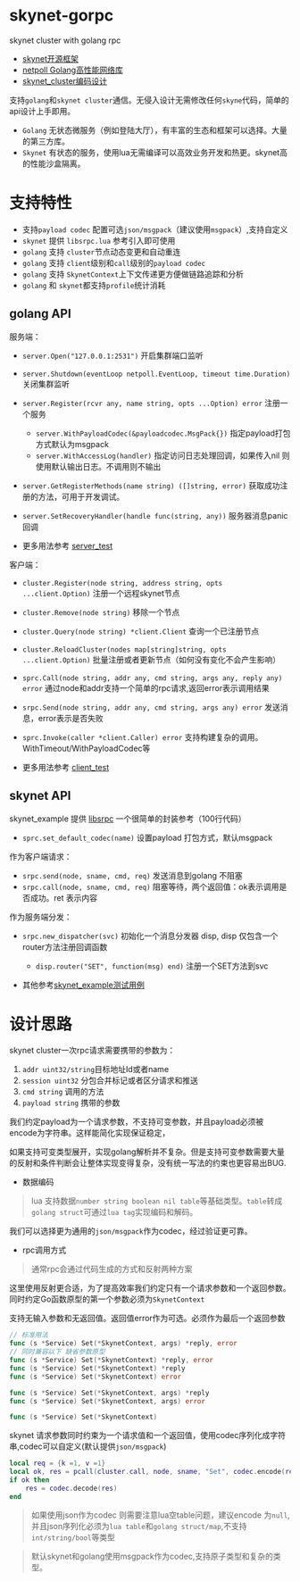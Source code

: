 # skynet-gorpc
skynet cluster with golang rpc

- [skynet开源框架](https://github.com/cloudwu/skynet/wiki)
- [netpoll Golang高性能网络库](https://github.com/cloudwego/netpoll/blob/develop/README_CN.md)
- [skynet_cluster编码设计](https://blog.codingnow.com/2017/03/skynet_cluster.html)

支持`golang`和`skynet cluster`通信。无侵入设计无需修改任何`skyne`代码，简单的api设计上手即用。

- `Golang` 无状态微服务（例如登陆大厅），有丰富的生态和框架可以选择。大量的第三方库。
- `Skynet` 有状态的服务，使用lua无需编译可以高效业务开发和热更。skynet高的性能沙盒隔离。

# 支持特性 #

- 支持`payload codec` 配置可选`json/msgpack`（建议使用`msgpack`）,支持自定义
- `skynet` 提供 `libsrpc.lua` 参考引入即可使用
- `golang` 支持 `cluster`节点动态变更和自动重连
- `golang` 支持 `client`级别和`call`级别的`payload codec`
- `golang` 支持 `SkynetContext`上下文传递更方便做链路追踪和分析
- `golang` 和 `skynet`都支持`profile`统计消耗

## golang API ##

服务端：

- `server.Open("127.0.0.1:2531")` 开启集群端口监听
- `server.Shutdown(eventLoop netpoll.EventLoop, timeout time.Duration)` 关闭集群监听

- `server.Register(rcvr any, name string, opts ...Option) error` 注册一个服务
  - `server.WithPayloadCodec(&payloadcodec.MsgPack{})` 指定payload打包方式默认为msgpack
  - `server.WithAccessLog(handler)` 指定访问日志处理回调，如果传入nil 则使用默认输出日志。不调用则不输出
- `server.GetRegisterMethods(name string) ([]string, error)` 获取成功注册的方法，可用于开发调试。
- `server.SetRecoveryHandler(handle func(string, any))` 服务器消息panic 回调
- 更多用法参考 [server_test](./srpc_server_test.go)

客户端：

- `cluster.Register(node string, address string, opts ...client.Option)` 注册一个远程skynet节点
- `cluster.Remove(node string)` 移除一个节点
- `cluster.Query(node string) *client.Client` 查询一个已注册节点
- `cluster.ReloadCluster(nodes map[string]string, opts ...client.Option)` 批量注册或者更新节点（如何没有变化不会产生影响）

- `sprc.Call(node string, addr any, cmd string, args any, reply any) error` 通过node和addr支持一个简单的rpc请求,返回error表示调用结果
- `srpc.Send(node string, addr any, cmd string, args any) error` 发送消息，error表示是否失败
- `sprc.Invoke(caller *client.Caller) error` 支持构建复杂的调用。WithTimeout/WithPayloadCodec等

- 更多用法参考 [client_test](./srpc_client_test.go)

## skynet API ##

skynet_example 提供 [libsrpc](./skynet_example/libsrpc.lua) 一个很简单的封装参考（100行代码）

- `sprc.set_default_codec(name)` 设置payload 打包方式，默认msgpack

作为客户端请求：

- `srpc.send(node, sname, cmd, req)` 发送消息到golang 不阻塞
- `srpc.call(node, sname, cmd, req)` 阻塞等待，两个返回值：ok表示调用是否成功。ret 表示内容

作为服务端分发：

- `srpc.new_dispatcher(svc)` 初始化一个消息分发器 disp, disp 仅包含一个router方法注册回调函数
  - `disp.router("SET", function(msg) end)` 注册一个SET方法到svc

- 其他参考[skynet_example测试用例](./skynet_example/main_test.lua)

# 设计思路 #

skynet cluster一次rpc请求需要携带的参数为：

1. `addr uint32/string`目标地址Id或者name
2. `session uint32` 分包合并标记或者区分请求和推送
3. `cmd string` 调用的方法
4. `payload string` 携带的参数

我们约定payload为一个请求参数，不支持可变参数，并且payload必须被encode为字符串。这样能简化实现保证稳定，

如果支持可变类型展开，实现golang解析并不复杂。但是支持可变参数需要大量的反射和条件判断会让整体实现变得复杂，没有统一写法的约束也更容易出BUG.


- 数据编码

> lua 支持数据`number string boolean nil table`等基础类型。`table`转成`golang struct`可通过`lua tag`实现编码和解码。

我们可以选择更为通用的`json/msgpack`作为codec，经过验证更可靠。

- rpc调用方式

> 通常rpc会通过代码生成的方式和反射两种方案

这里使用反射更合适，为了提高效率我们约定只有一个请求参数和一个返回参数。同时约定Go函数原型的第一个参数必须为`SkynetContext`

支持无输入参数和无返回值。返回值error作为可选。必须作为最后一个返回参数
```Go
// 标准用法
func (s *Service) Set(*SkynetContext, args) *reply, error
// 同时兼容以下 缺省参数原型
func (s *Service) Set(*SkynetContext) *reply, error
func (s *Service) Set(*SkynetContext) *reply
func (s *Service) Set(*SkynetContext) error

func (s *Service) Set(*SkynetContext, args) *reply
func (s *Service) Set(*SkynetContext, args) error

func (s *Service) Set(*SkynetContext)
```

skynet 请求参数同时约束为一个请求值和一个返回值，使用codec序列化成字符串,codec可以自定义(默认提供`json/msgpack`)

```Lua
local req = {k =1, v =1}
local ok, res = pcall(cluster.call, node, sname, "Set", codec.encode(req))
if ok then
    res = codec.decode(res)
end
```
> 如果使用json作为codec 则需要注意lua空table问题，建议encode 为`null`, 并且json序列化必须为`lua table`和`golang struct/map`,不支持`int/string/bool`等类型

> 默认skynet和golang使用msgpack作为codec,支持原子类型和复杂的类型。